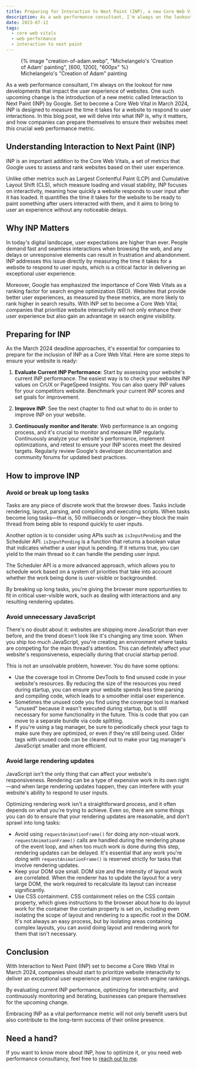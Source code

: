 ```yaml
---
title: Preparing for Interaction to Next Paint (INP), a new Core Web Vital starting March 2024
description: As a web performance consultant, I'm always on the lookout for new developments that impact the user experience of websites. One such upcoming change is the introduction of a new metric called Interaction to Next Paint (INP) by Google. Set to become a Core Web Vital in March 2024, INP is designed to measure the time it takes for a website to respond to user interactions. In this blog post, we will delve into what INP is, why it matters, and how companies can prepare themselves to ensure their websites meet this crucial web performance metric.
date: 2023-07-12
tags:
  - core web vitals
  - web performance
  - interaction to next paint
---
```


<figure>
	{% image "creation-of-adam.webp", "Michelangelo's 'Creation of Adam' painting", [600, 1200], "600px" %}
	<figcaption>Michelangelo's "Creation of Adam" painting</figcaption>
</figure>

As a web performance consultant, I'm always on the lookout for new developments that impact the user experience of websites. One such upcoming change is the introduction of a new metric called Interaction to Next Paint (INP) by Google.  Set to become a Core Web Vital in March 2024, INP is designed to measure the time it takes for a website to respond to user interactions. In this blog post, we will delve into what INP is, why it matters, and how companies can prepare themselves to ensure their websites meet this crucial web performance metric.

## Understanding Interaction to Next Paint (INP)

INP is an important addition to the Core Web Vitals, a set of metrics that Google uses to assess and rank websites based on their user experience.

Unlike other metrics such as Largest Contentful Paint (LCP) and Cumulative Layout Shift (CLS), which measure loading and visual stability, INP focuses on interactivity, meaning how quickly a website responds to user input after it has loaded. It quantifies the time it takes for the website to be ready to paint something after users interacted with them, and it aims to bring to user an experience without any noticeable delays.

## Why INP Matters

In today's digital landscape, user expectations are higher than ever. People demand fast and seamless interactions when browsing the web, and any delays or unresponsive elements can result in frustration and abandonment. INP addresses this issue directly by measuring the time it takes for a website to respond to user inputs, which is a critical factor in delivering an exceptional user experience.

Moreover, Google has emphasized the importance of Core Web Vitals as a ranking factor for search engine optimization (SEO). Websites that provide better user experiences, as measured by these metrics, are more likely to rank higher in search results. With INP set to become a Core Web Vital, companies that prioritize website interactivity will not only enhance their user experience but also gain an advantage in search engine visibility.

## Preparing for INP

As the March 2024 deadline approaches, it's essential for companies to prepare for the inclusion of INP as a Core Web Vital. Here are some steps to ensure your website is ready:

1. **Evaluate Current INP Performance**: Start by assessing your website's current INP performance. The easiest way is to check your websites INP values on CrUX or PageSpeed Insights. You can also query INP values for your competitors website. Benchmark your current INP scores and set goals for improvement.

2. **Improve INP**: See the next chapter to find out what to do in order to improve INP on your website.

3. **Continuously monitor and iterate**: Web performance is an ongoing process, and it's crucial to monitor and measure INP regularly. Continuously analyze your website's performance, implement optimizations, and retest to ensure your INP scores meet the desired targets. Regularly review Google's developer documentation and community forums for updated best practices.


## How to improve INP

### Avoid or break up long tasks

Tasks are any piece of discrete work that the browser does. Tasks include rendering, layout, parsing, and compiling and executing scripts. When tasks become long tasks—that is, 50 milliseconds or longer—they block the main thread from being able to respond quickly to user inputs.

Another option is to consider using APIs such as `isInputPending` and the Scheduler API. `isInputPending` is a function that returns a boolean value that indicates whether a user input is pending. If it returns true, you can yield to the main thread so it can handle the pending user input.

The Scheduler API is a more advanced approach, which allows you to schedule work based on a system of priorities that take into account whether the work being done is user-visible or backgrounded.

By breaking up long tasks, you're giving the browser more opportunities to fit in critical user-visible work, such as dealing with interactions and any resulting rendering updates.

### Avoid unnecessary JavaScript

There's no doubt about it: websites are shipping more JavaScript than ever before, and the trend doesn't look like it's changing any time soon. When you ship too much JavaScript, you're creating an environment where tasks are competing for the main thread's attention. This can definitely affect your website's responsiveness, especially during that crucial startup period.

This is not an unsolvable problem, however. You do have some options:

- Use the coverage tool in Chrome DevTools to find unused code in your website's resources. By reducing the size of the resources you need during startup, you can ensure your website spends less time parsing and compiling code, which leads to a smoother initial user experience.
- Sometimes the unused code you find using the coverage tool is marked "unused" because it wasn't executed during startup, but is still necessary for some functionality in the future. This is code that you can move to a separate bundle via code splitting.
- If you're using a tag manager, be sure to periodically check your tags to make sure they are optimized, or even if they're still being used. Older tags with unused code can be cleared out to make your tag manager's JavaScript smaller and more efficient.

### Avoid large rendering updates

JavaScript isn't the only thing that can affect your website's responsiveness. Rendering can be a type of expensive work in its own right—and when large rendering updates happen, they can interfere with your website's ability to respond to user inputs.

Optimizing rendering work isn't a straightforward process, and it often depends on what you're trying to achieve. Even so, there are some things you can do to ensure that your rendering updates are reasonable, and don't sprawl into long tasks:

- Avoid using `requestAnimationFrame()` for doing any non-visual work. `requestAnimationFrame()` calls are handled during the rendering phase of the event loop, and when too much work is done during this step, rendering updates can be delayed. It's essential that any work you're doing with `requestAnimationFrame()` is reserved strictly for tasks that involve rendering updates.
- Keep your DOM size small. DOM size and the intensity of layout work are correlated. When the renderer has to update the layout for a very large DOM, the work required to recalculate its layout can increase significantly.
- Use CSS containment. CSS containment relies on the CSS contain property, which gives instructions to the browser about how to do layout work for the container the contain property is set on, including even isolating the scope of layout and rendering to a specific root in the DOM. It's not always an easy process, but by isolating areas containing complex layouts, you can avoid doing layout and rendering work for them that isn't necessary.


## Conclusion

With Interaction to Next Paint (INP) set to become a Core Web Vital in March 2024, companies should start to prioritize website interactivity to deliver an exceptional user experience and improve search engine rankings.

By evaluating current INP performance, optimizing for interactivity, and continuously monitoring and iterating, businesses can prepare themselves for the upcoming change.

Embracing INP as a vital performance metric will not only benefit users but also contribute to the long-term success of their online presence.

## Need a hand?

If you want to know more about INP, how to optimize it, or you need web performance consultancy, feel free to [reach out to me](/contact/).
